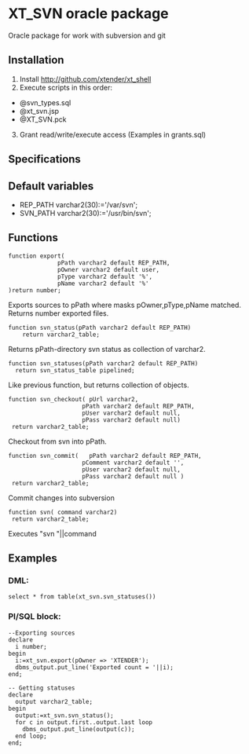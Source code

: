 XT_SVN oracle package
=============

Oracle package for work with subversion and git

Installation
-------
1. Install http://github.com/xtender/xt_shell
2. Execute scripts in this order:
* @svn_types.sql
* @xt_svn.jsp
* @XT_SVN.pck
3. Grant read/write/execute access (Examples in grants.sql)

Specifications
-------

Default variables
-------

* REP_PATH varchar2(30):='/var/svn';
* SVN_PATH varchar2(30):='/usr/bin/svn';

Functions
-------

    function export(
                  pPath varchar2 default REP_PATH, 
                  pOwner varchar2 default user, 
                  pType varchar2 default '%',
                  pName varchar2 default '%'
    )return number;

Exports sources to pPath where masks pOwner,pType,pName matched.
Returns number exported files.

    function svn_status(pPath varchar2 default REP_PATH)
        return varchar2_table;
        
Returns pPath-directory svn status as collection of varchar2.

    function svn_statuses(pPath varchar2 default REP_PATH)
      return svn_status_table pipelined;
      
Like previous function, but returns collection of objects.

    function svn_checkout( pUrl varchar2,
                         pPath varchar2 default REP_PATH,
                         pUser varchar2 default null,
                         pPass varchar2 default null)
     return varchar2_table;

Checkout from svn into pPath.

    function svn_commit(   pPath varchar2 default REP_PATH,
                         pComment varchar2 default '',
                         pUser varchar2 default null,
                         pPass varchar2 default null )
     return varchar2_table;

Commit changes into subversion

    function svn( command varchar2)
     return varchar2_table;

Executes "svn "||command


Examples
-------

### DML:

    select * from table(xt_svn.svn_statuses())

### Pl/SQL block:

    --Exporting sources
    declare 
      i number;
    begin
      i:=xt_svn.export(pOwner => 'XTENDER');
      dbms_output.put_line('Exported count = '||i);
    end;

    -- Getting statuses
    declare
      output varchar2_table;
    begin
      output:=xt_svn.svn_status();
      for c in output.first..output.last loop
        dbms_output.put_line(output(c));
      end loop;
    end;
    
